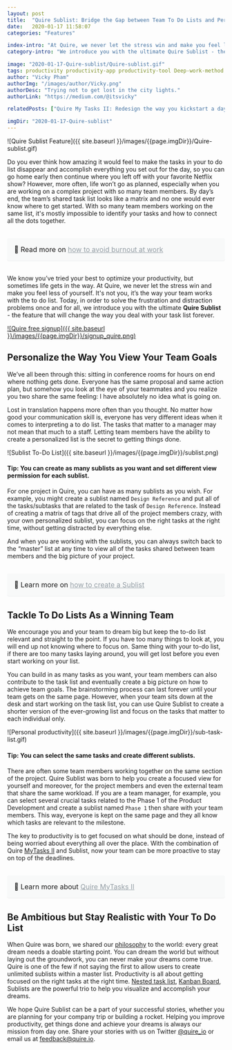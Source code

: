 ```yaml
---
layout: post
title:  "Quire Sublist: Bridge the Gap between Team To Do Lists and Personal Productivity"
date:   2020-01-17 11:58:07
categories: "Features"

index-intro: "At Quire, we never let the stress win and make you feel less of yourself. It's not you, it’s the way your team works with the to do list. Today, in order to solve the frustration and distraction problems once and for all, we introduce you with the ultimate Quire Sublist - the feature that will change the way you deal with your task list forever."
category-intro: "We introduce you with the ultimate Quire Sublist - the feature that will change the way you deal with your to-do list forever."

image: "2020-01-17-Quire-sublist/Quire-sublist.gif"
tags: productivity productivity-app productivity-tool Deep-work-method Deep-work GTD-method to-do-list task-management task-management-software project-management-software Quire 
author: "Vicky Pham"
authorImg: "/images/author/Vicky.png"
authorDesc: "Trying not to get lost in the city lights."
authorLink: "https://medium.com/@itsvicky"

relatedPosts: ["Quire My Tasks II: Redesign the way you kickstart a day", "A Closer Look at Quire Redesigned My Tasks II", "Quire & Beyond: Build great things with Quire API"]

imgDir: "2020-01-17-Quire-sublist"
---
```


![Quire Sublist Feature]({{ site.baseurl }}/images/{{page.imgDir}}/Quire-sublist.gif)

Do you ever think how amazing it would feel to make the tasks in your to do list disappear and accomplish everything you set out for the day, so you can go home early then continue where you left off with your favorite Netflix show? However, more often, life won’t go as planned, especially when you are working on a complex project with so many team members. By day’s end, the team’s shared task list looks like a matrix and no one would ever know where to get started. With so many team members working on the same list, it's mostly impossible to identify your tasks and how to connect all the dots together.

<div style="margin: 2em 0 !important; padding: 1em; font-size: 16px; background-color: #f8f9f9; border-radius: 4px; box-shadow: 0 1px 1px rgba(189, 193, 196, 0.25);">
🔖 Read more on <a href="https://quire.io/blog/p/7-productivity-tips-to-avoid-burnout-at-work.html" style="color: #939da4;">how to avoid burnout at work</a>
</div>

We know you’ve tried your best to optimize your productivity, but sometimes life gets in the way. At Quire, we never let the stress win and make you feel less of yourself. It's not you, it’s the way your team works with the to do list. Today, in order to solve the frustration and distraction problems once and for all, we introduce you with the ultimate **Quire Sublist** - the feature that will change the way you deal with your task list forever. 

[![Quire free signup]({{ site.baseurl }}/images/{{page.imgDir}}/signup_quire.png)](https://bit.ly/3csOCXf)

## Personalize the Way You View Your Team Goals

We’ve all been through this: sitting in conference rooms for hours on end where nothing gets done. Everyone has the same proposal and same action plan, but somehow you look at the eye of your teammates and you realize you two share the same feeling: I have absolutely no idea what is going on. 

Lost in translation happens more often than you thought. No matter how good your communication skill is, everyone has very different ideas when it comes to interpreting a to do list. The tasks that matter to a manager may not mean that much to a staff. Letting team members have the ability to create a personalized list is the secret to getting things done. 

![Sublist To-Do List]({{ site.baseurl }}/images/{{page.imgDir}}/sublist.png)

#### Tip: You can create as many sublists as you want and set different view permission for each sublist.

For one project in Quire, you can have as many sublists as you wish. For example, you might create a sublist named `Design Reference` and put all of the tasks/subtasks that are related to the task of `Design Reference`. Instead of creating a matrix of tags that drive all of the project members crazy, with your own personalized sublist, you can focus on the right tasks at the right time, without getting distracted by everything else.

And when you are working with the sublists, you can always switch back to the “master” list at any time to view all of the tasks shared between team members and the big picture of your project. 

<div style="margin: 2em 0 !important; padding: 1em; font-size: 16px; background-color: #f8f9f9; border-radius: 4px; box-shadow: 0 1px 1px rgba(189, 193, 196, 0.25);">
🔖 Learn more on <a href="https://quire.io/guide/add-sublist/" style="color: #939da4;">how to create a Sublist</a>
</div>

## Tackle To Do Lists As a Winning Team

We encourage you and your team to dream big but keep the to-do list relevant and straight to the point. If you have too many things to look at, you will end up not knowing where to focus on. Same thing with your to-do list, if there are too many tasks laying around, you will get lost before you even start working on your list.

You can build in as many tasks as you want, your team members can also contribute to the task list and eventually create a big picture on how to achieve team goals. The brainstorming process can last forever until your team gets on the same page. However, when your team sits down at the desk and start working on the task list, you can use Quire Sublist to create a shorter version of the ever-growing list and focus on the tasks that matter to each individual only. 

![Personal productivity]({{ site.baseurl }}/images/{{page.imgDir}}/sub-task-list.gif)

#### Tip: You can select the same tasks and create different sublists.

There are often some team members working together on the same section of the project. Quire Sublist was born to help you create a focused view for yourself and moreover, for the project members and even the external team that share the same workload.  If you are a team manager, for example, you can select several crucial tasks related to the Phase 1 of the Product Development and create a sublist named `Phase 1` then share with your team members. This way, everyone is kept on the same page and they all know which tasks are relevant to the milestone.

The key to productivity is to get focused on what should be done, instead of being worried about everything all over the place. With the combination of Quire [MyTasks II](https://quire.io/guide/my-tasks/) and Sublist, now your team can be more proactive to stay on top of the deadlines. 

<div style="margin: 2em 0 !important; padding: 1em; font-size: 16px; background-color: #f8f9f9; border-radius: 4px; box-shadow: 0 1px 1px rgba(189, 193, 196, 0.25);">
🔖 Learn more about <a href="https://quire.io/blog/p/Quire-my-tasks-guides-and-tips.html" style="color: #939da4;">Quire MyTasks II</a>
</div>

## Be Ambitious but Stay Realistic with Your To Do List

When Quire was born, we shared our [philosophy](https://quire.io/blog/p/To-Do-List-and-Kanban-What-Project-Management-Did-Wrong.html) to the world: every great dream needs a doable starting point. You can dream the world but without laying out the groundwork, you can never make your dreams come true. Quire is one of the few if not saying the first to allow users to create unlimited sublists within a master list. Productivity is all about getting focused on the right tasks at the right time. [Nested task list](https://quire.io/blog/p/Why-We-Abandoned-the-To-Do-List.html), [Kanban Board](https://quire.io/blog/p/Quire-Mark-III-Nested-Tasks-Meets-Board.html), Sublists are the powerful trio to help you visualize and accomplish your dreams. 

We hope Quire Sublist can be a part of your successful stories, whether you are  planning for your company trip or building a rocket. Helping you improve productivity, get things done and achieve your dreams is always our mission from day one. Share your stories with us on Twitter [@quire_io](https://twitter.com/quire_io) or email us at feedback@quire.io. 



[jekyll]:      http://jekyllrb.com
[jekyll-gh]:   https://github.com/jekyll/jekyll
[jekyll-help]: https://github.com/jekyll/jekyll-help